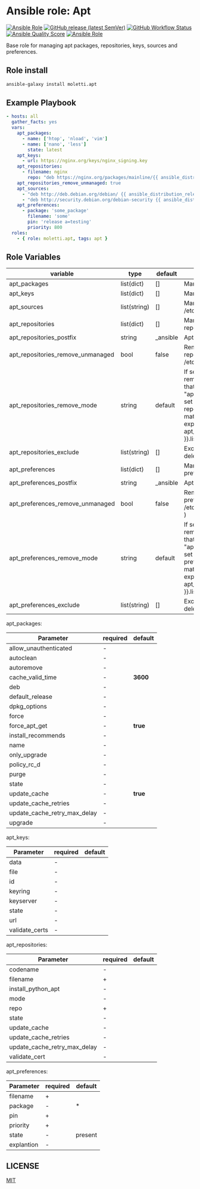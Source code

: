 
Ansible role: Apt
=========
[![Ansible Role](https://img.shields.io/ansible/role/54865)](https://galaxy.ansible.com/moletti/apt) [![GitHub release (latest SemVer)](https://img.shields.io/github/v/release/moletti/ansible-role-apt)](https://github.com/moletti/ansible-role-apt/releases) [![GitHub Workflow Status](https://img.shields.io/github/workflow/status/moletti/ansible-role-apt/Ansible%20Molecule?label=test)](https://github.com/moletti/ansible-role-apt/actions/workflows/molecule.yml) [![Ansible Quality Score](https://img.shields.io/ansible/quality/54865)](https://galaxy.ansible.com/moletti/apt) [![Ansible Role](https://img.shields.io/ansible/role/d/54865)](https://galaxy.ansible.com/moletti/apt)

Base role for managing apt packages, repositories, keys, sources and preferences.


Role install
----------------
```bash
ansible-galaxy install moletti.apt
```

Example Playbook
----------------
```yaml
- hosts: all
  gather_facts: yes
  vars:
    apt_packages:
      - name: ['htop', 'nload', 'vim']
      - name: ['nano', 'less']
        state: latest
    apt_keys:
      - url: https://nginx.org/keys/nginx_signing.key
    apt_repositories:
      - filename: nginx
        repo: "deb https://nginx.org/packages/mainline/{{ ansible_distribution | lower }}/ {{ ansible_distribution_release }} nginx"
    apt_repositories_remove_unmanaged: true
    apt_sources:
      - "deb http://deb.debian.org/debian/ {{ ansible_distribution_release }} main"
      - "deb http://security.debian.org/debian-security {{ ansible_distribution_release }}/updates main"
    apt_preferences:
      - package: 'some_package'
        filename: 'some'
        pin: 'release a=testing'
        priority: 800
  roles:
    - { role: moletti.apt, tags: apt }
```


Role Variables
--------------
|  variable                          | type         | default  | description                                                  |
|------------------------------------|--------------|----------|--------------------------------------------------------------|
| apt_packages                       | list(dict)   | []       | Manages apt packages                                         |
| apt_keys                           | list(dict)   | []       | Manages apt keys                                             |
| apt_sources                        | list(string) | []       | Manages apt sources ( /etc/apt/source.list )                 |
| apt_repositories                   | list(dict)   | []       | Manages apt repositories                                     |
| apt_repositories_postfix           | string       | _ansible | Apt repositories postfix                                     |
| apt_repositories_remove_unmanaged  | bool         | false    | Remove all unmanaged repositories ( /etc/apt/source.list.d ) |
| apt_repositories_remove_mode       | string       | default  | If set by "default" remove all repositories that are not in the "apt_repositories". If set "postfix" remove all repositories that are not match regular expression ".*{{ apt_repositories_postfix }}.list" |
| apt_repositories_exclude           | list(string) | []       | Exclude files from deletion                                  |
| apt_preferences                    | list(dict)   | []       | Manages apt preferences                                      |
| apt_preferences_postfix            | string       | _ansible | Apt preferences postfix                                      |
| apt_preferences_remove_unmanaged   | bool         | false    | Remove all unmanaged preferences ( /etc/apt/preferences.d/ ) |
| apt_preferences_remove_mode        | string       | default  | If set by "default" remove all preferences that are not in the "apt_preferences". If set "postfix" remove all preferences that are not match regular expression ".*{{ apt_preferences_postfix }}.list" |
| apt_preferences_exclude            | list(string) | []       | Exclude files from deletion                                  |

apt_packages:

|  Parameter                   |  required  |  default   |
|------------------------------|------------|------------|
| allow_unauthenticated        |  -         |            |
| autoclean                    |  -         |            |
| autoremove                   |  -         |            |
| cache_valid_time             |  -         | **3600**   |
| deb                          |  -         |            |
| default_release              |  -         |            |
| dpkg_options                 |  -         |            |
| force                        |  -         |            |
| force_apt_get                |  -         | **true**   |
| install_recommends           |  -         |            |
| name                         |  -         |            |
| only_upgrade                 |  -         |            |
| policy_rc_d                  |  -         |            |
| purge                        |  -         |            |
| state                        |  -         |            |
| update_cache                 |  -         | **true**   |
| update_cache_retries         |  -         |            |
| update_cache_retry_max_delay |  -         |            |
| upgrade                      |  -         |            |

apt_keys:

|  Parameter     |  required  |  default   |
|----------------|------------|------------|
| data           |  -         |            |
| file           |  -         |            |
| id             |  -         |            |
| keyring        |  -         |            |
| keyserver      |  -         |            |
| state          |  -         |            |
| url            |  -         |            |
| validate_certs |  -         |            |

apt_repositories:

|  Parameter                   |  required   | default    |
|------------------------------|-------------|------------|
| codename                     |  -          |            |
| filename                     |  +          |            |
| install_python_apt           |  -          |            |
| mode                         |  -          |            |
| repo                         |  +          |            |
| state                        |  -          |            |
| update_cache                 |  -          |            |
| update_cache_retries         |  -          |            |
| update_cache_retry_max_delay |  -          |            |
| validate_cert                |  -          |            |

apt_preferences:

|  Parameter                   |  required   | default    |
|------------------------------|-------------|------------|
| filename                     |  +          |            |
| package                      |  -          | *          |
| pin                          |  +          |            |
| priority                     |  +          |            |
| state                        |  -          | present    |
| explantion                   |  -          |            |

LICENSE
-------
[MIT](/LICENSE)
